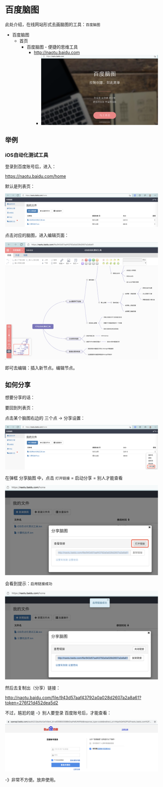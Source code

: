# 百度脑图

此处介绍，在线网站形式去画脑图的工具：`百度脑图`

* 百度脑图
  * 首页
    * 百度脑图 - 便捷的思维工具
      * http://naotu.baidu.com
        * ![mindmap_baidu_naotu](../../../assets/img/mindmap_baidu_naotu.png)

## 举例

### iOS自动化测试工具

登录到百度账号后，进入：

https://naotu.baidu.com/home

默认是列表页：

![baidu_naotu_list](../../../assets/img/baidu_naotu_list.png)

点击对应的脑图，进入编辑页面：

![baidu_naotu_edit_ui](../../../assets/img/baidu_naotu_edit_ui.png)

即可去编辑：插入新节点。编辑节点。

## 如何分享

想要分享的话：

要回到列表页：

点击某个脑图右边的 三个点 -> 分享设置：

![baidu_naotu_select_share](../../../assets/img/baidu_naotu_select_share.png)

在弹框 分享脑图 中，点击 `打开链接` = 启动分享 = 别人才能查看

![baidu_naotu_enable_share_link](../../../assets/img/baidu_naotu_enable_share_link.png)

会看到提示：`启用链接成功`

![baidu_naotu_enable_link_ok](../../../assets/img/baidu_naotu_enable_link_ok.png)

然后去复制出（分享）链接：

http://naotu.baidu.com/file/943d57aaf43792a0a028d2607a2a8a61?token=276f21d452dea5d2

不过，尴尬的是 -》别人要登录 百度账号后，才能查看：

![baidu_naotu_login_see_share](../../../assets/img/baidu_naotu_login_see_share.png)

-》非常不方便。放弃使用。
